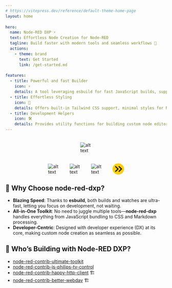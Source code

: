 ```yaml
---
# https://vitepress.dev/reference/default-theme-home-page
layout: home

hero:
  name: Node-RED DXP ⚡
  text: Effortless Node Creation for Node-RED
  tagline: Build faster with modern tools and seamless workflows 🚀
  actions:
    - theme: brand
      text: Get Started
      link: /get-started.md

features:
  - title: Powerful and fast Builder
    icon: ⚡
    details: A tool leveraging esbuild for fast JavaScript builds, supporting SCSS for modern UIs, and auto-converting Markdown documentation into Node-RED-compatible HTML.
  - title: Effortless Styling
    icon: 🎨
    details: Offers built-in Tailwind CSS support, minimal styles for Node-RED, and fully customizable SCSS for editor components.
  - title: Development Helpers
    icon: 🛠️
    details: Provides utility functions for building custom node editors and hassle-free configuration for common Node-RED workflows.
---
```


<div style="margin-top: 2rem; display: flex; align-items: center; justify-content: center; gap:2rem">
<img src="https://nodered.org/about/resources/media/node-red-icon-2.svg" alt="alt text" width="7%"/>
</div>
<div style="margin-top: 2rem; display: flex; align-items: center; justify-content: center; gap:2rem">
<img src="https://upload.wikimedia.org/wikipedia/commons/4/4c/Typescript_logo_2020.svg" alt="alt text" width="7%"/>
<img src="https://upload.wikimedia.org/wikipedia/commons/d/d5/Tailwind_CSS_Logo.svg" alt="alt text" width="7%"/>
<img src="https://upload.wikimedia.org/wikipedia/commons/9/96/Sass_Logo_Color.svg" alt="alt text" width="7%"/>
<img src="./images/esbuild-logo.svg" alt="alt text" width="7%"/>
</div>

## 🚀 Why Choose node-red-dxp?

- **Blazing Speed**: Thanks to **esbuild**, both builds and watches are ultra-fast, letting you focus on development, not waiting.
- **All-in-One Toolkit**: No need to juggle multiple tools—**node-red-dxp** handles everything from JavaScript bundling to CSS and Markdown processing.
- **Developer-Centric**: Designed with developer experience (DX) at its core, making custom node creation as seamless as possible.

## 💪 Who’s Building with Node-RED DXP?

- [node-red-contrib-ultimate-toolkit](https://www.npmjs.com/package/@keload/node-red-contrib-ultimate-toolkit)️
- [node-red-contrib-js-philips-tv-control](https://www.npmjs.com/package/@keload/node-red-contrib-js-philips-tv-control)
- [node-red-contrib-happy-http-client](https://www.npmjs.com/package/@keload/node-red-contrib-happy-http-client) 🏗️
- [node-red-contrib-better-webdav](https://www.npmjs.com/package/@keload/node-red-contrib-better-webdav) 🏗️
